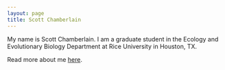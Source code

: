```yaml
---
layout: page
title: Scott Chamberlain
---
```


My name is Scott Chamberlain.  I am a graduate student in the Ecology and Evolutionary Biology Department at Rice University in Houston, TX.

Read more about me [here][]. 

[here]: http://schamberlain.github.com/scott/about